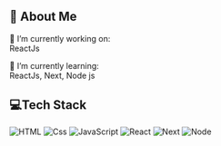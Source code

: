 ## 💫 About Me

🔭 I’m currently working on:<br/>
ReactJs
   
🌱 I’m currently learning:<br/>
ReactJs, Next, Node js

## 💻Tech Stack
<p>
  <img alt="HTML" src="https://img.shields.io/badge/HTML-E34F26?logo=html5&logoColor=white&style=for-the-badge" />
  <img alt="Css" src="https://img.shields.io/badge/CSS-1572B6?logo=css3&logoColor=white&style=for-the-badge" />
  <img alt="JavaScript" src="https://img.shields.io/badge/JavaScript-F7DF1E?logo=javascript&logoColor=white&style=for-the-badge" />
  <img alt="React" src="https://img.shields.io/badge/React-61DAFB?logo=react&logoColor=white&style=for-the-badge" />
  <img alt="Next" src="https://img.shields.io/badge/Next.js-000000?logo=Next.js&logoColor=white&style=for-the-badge" />
  <img alt="Node" src="https://img.shields.io/badge/Node.js-5FA04E?logo=Node.js&logoColor=white&style=for-the-badge" />
</p>
